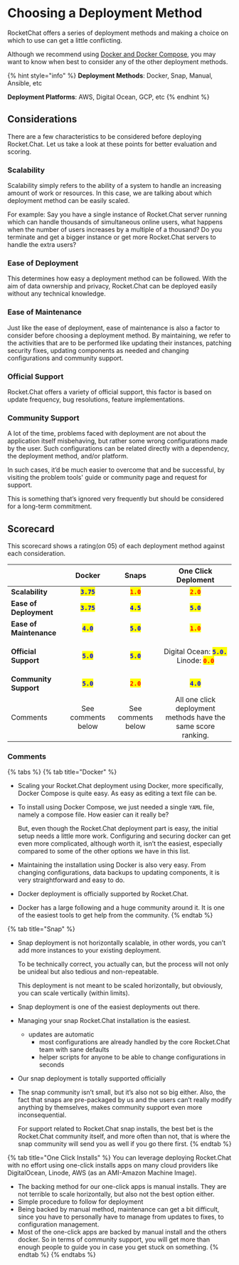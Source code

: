 # Choosing a Deployment Method

RocketChat offers a series of deployment methods and making a choice on which to use can get a little conflicting.

Although we recommend using [Docker and Docker Compose](../rapid-deployment-methods/docker-and-docker-compose/), you may want to know when best to consider any of the other deployment methods.

{% hint style="info" %}
**Deployment Methods**: Docker, Snap, Manual, Ansible, etc

**Deployment Platforms**: AWS, Digital Ocean, GCP, etc
{% endhint %}

## Considerations

There are a few characteristics to be considered before deploying Rocket.Chat. Let us take a look at these points for better evaluation and scoring.

### Scalability

Scalability simply refers to the ability of a system to handle an increasing amount of work or resources. In this case, we are talking about which deployment method can be easily scaled.

For example: Say you have a single instance of Rocket.Chat server running which can handle thousands of simultaneous online users, what happens when the number of users increases by a multiple of a thousand? Do you terminate and get a bigger instance or get more Rocket.Chat servers to handle the extra users?

### Ease of Deployment

This determines how easy a deployment method can be followed. With the aim of data ownership and privacy, Rocket.Chat can be deployed easily without any technical knowledge.

### Ease of Maintenance

Just like the ease of deployment, ease of maintenance is also a factor to consider before choosing a deployment method. By maintaining, we refer to the activities that are to be performed like updating their instances, patching security fixes, updating components as needed and changing configurations and community support.

### Official Support

Rocket.Chat offers a variety of official support, this factor is based on update frequency, bug resolutions, feature implementations.

### Community Support

A lot of the time, problems faced with deployment are not about the application itself misbehaving, but rather some wrong configurations made by the user. Such configurations can be related directly with a dependency, the deployment method, and/or platform.

In such cases, it’d be much easier to overcome that and be successful, by visiting the problem tools' guide or community page and request for support.

This is something that’s ignored very frequently but should be considered for a long-term commitment.

## Scorecard

This scorecard shows a rating(on 05) of each deployment method against each consideration.

|                         |                    Docker                   |                    Snaps                   |                                                                           One Click Deploment                                                                          |
| ----------------------- | :-----------------------------------------: | :----------------------------------------: | :--------------------------------------------------------------------------------------------------------------------------------------------------------------------: |
| **Scalability**         | <mark style="color:blue;">**`3.75`**</mark> |  <mark style="color:red;">**`1.0`**</mark> |                                                                <mark style="color:red;">**`2.0`**</mark>                                                               |
| **Ease of Deployment**  | <mark style="color:blue;">**`3.75`**</mark> | <mark style="color:blue;">**`4.5`**</mark> |                                                               <mark style="color:blue;">**`5.0`**</mark>                                                               |
| **Ease of Maintenance** |  <mark style="color:blue;">**`4.0`**</mark> | <mark style="color:blue;">**`5.0`**</mark> |                                                                <mark style="color:red;">**`1.0`**</mark>                                                               |
| **Official Support**    |  <mark style="color:blue;">**`5.0`**</mark> | <mark style="color:blue;">**`5.0`**</mark> | <p>Digital Ocean: <mark style="color:blue;"><strong><code>5.0.</code></strong></mark><br>Linode: <mark style="color:red;"><strong><code>0.0</code></strong></mark></p> |
| **Community Support**   |  <mark style="color:blue;">**`5.0`**</mark> |  <mark style="color:red;">**`2.0`**</mark> |                                                               <mark style="color:blue;">**`4.0`**</mark>                                                               |
| Comments                |              See comments below             |             See comments below             |                                                      All one click deployment methods have the same score ranking.                                                     |

### Comments

{% tabs %}
{% tab title="Docker" %}
* Scaling your Rocket.Chat deployment using Docker, more specifically, Docker Compose is quite easy. As easy as editing a text file can be.
*   To install using Docker Compose, we just needed a single `YAML` file, namely a compose file. How easier can it really be?

    But, even though the Rocket.Chat deployment part is easy, the initial setup needs a little more work. Configuring and securing docker can get even more complicated, although worth it, isn’t the easiest, especially compared to some of the other options we have in this list.
* Maintaining the installation using Docker is also very easy. From changing configurations, data backups to updating components, it is very straightforward and easy to do.
* Docker deployment is officially supported by Rocket.Chat.
* Docker has a large following and a huge community around it. It is one of the easiest tools to get help from the community.
{% endtab %}

{% tab title="Snap" %}
*   Snap deployment is not horizontally scalable, in other words, you can’t add more instances to your existing deployment.

    To be technically correct, you actually can, but the process will not only be unideal but also tedious and non-repeatable.

    This deployment is not meant to be scaled horizontally, but obviously, you can scale vertically (within limits).
* Snap deployment is one of the easiest deployments out there.
* Managing your snap Rocket.Chat installation is the easiest.
  * updates are automatic
    * most configurations are already handled by the core Rocket.Chat team with sane defaults
    * helper scripts for anyone to be able to change configurations in seconds
* Our snap deployment is totally supported officially
*   The snap community isn’t small, but it’s also not so big either. Also, the fact that snaps are pre-packaged by us and the users can’t really modify anything by themselves, makes community support even more inconsequential.

    For support related to Rocket.Chat snap installs, the best bet is the Rocket.Chat community itself, and more often than not, that is where the snap community will send you as well if you go there first.
{% endtab %}

{% tab title="One Click Installs" %}
You can leverage deploying Rocket.Chat with no effort using one-click installs apps on many cloud providers like DigitalOcean, Linode, AWS (as an AMI-Amazon Machine Image).

* The backing method for our one-click apps is manual installs. They are not terrible to scale horizontally, but also not the best option either.
* Simple procedure to follow for deployment
* Being backed by manual method, maintenance can get a bit difficult, since you have to personally have to manage from updates to fixes, to configuration management.
* Most of the one-click apps are backed by manual install and the others docker. So in terms of community support, you will get more than enough people to guide you in case you get stuck on something.
{% endtab %}
{% endtabs %}
